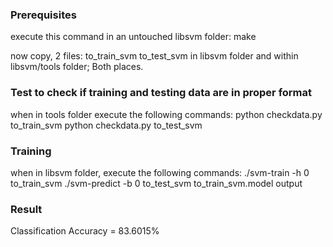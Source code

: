 ### Prerequisites
execute this command in an untouched libsvm folder:
make

now copy, 2 files:
to_train_svm
to_test_svm
in libsvm folder and within libsvm/tools folder; Both places.

### Test to check if training and testing data are in proper format
when in tools folder execute the following commands:
python checkdata.py to_train_svm
python checkdata.py to_test_svm

### Training
when in libsvm folder, execute the following commands:
./svm-train -h 0 to_train_svm
./svm-predict -b 0 to_test_svm  to_train_svm.model output

### Result
Classification Accuracy = 83.6015%
